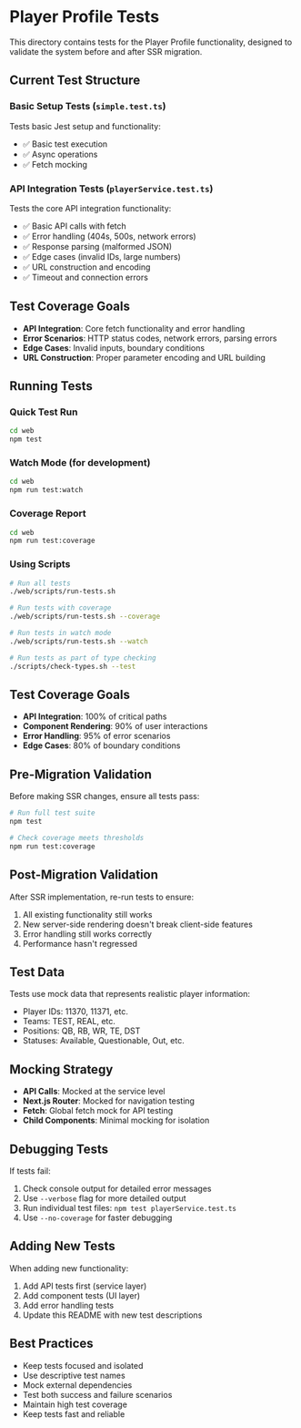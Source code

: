 # Player Profile Tests

This directory contains tests for the Player Profile functionality, designed to validate the system before and after SSR migration.

## Current Test Structure

### Basic Setup Tests (`simple.test.ts`)
Tests basic Jest setup and functionality:
- ✅ Basic test execution
- ✅ Async operations
- ✅ Fetch mocking

### API Integration Tests (`playerService.test.ts`)
Tests the core API integration functionality:
- ✅ Basic API calls with fetch
- ✅ Error handling (404s, 500s, network errors)
- ✅ Response parsing (malformed JSON)
- ✅ Edge cases (invalid IDs, large numbers)
- ✅ URL construction and encoding
- ✅ Timeout and connection errors

## Test Coverage Goals

- **API Integration**: Core fetch functionality and error handling
- **Error Scenarios**: HTTP status codes, network errors, parsing errors
- **Edge Cases**: Invalid inputs, boundary conditions
- **URL Construction**: Proper parameter encoding and URL building

## Running Tests

### Quick Test Run
```bash
cd web
npm test
```

### Watch Mode (for development)
```bash
cd web
npm run test:watch
```

### Coverage Report
```bash
cd web
npm run test:coverage
```

### Using Scripts
```bash
# Run all tests
./web/scripts/run-tests.sh

# Run tests with coverage
./web/scripts/run-tests.sh --coverage

# Run tests in watch mode
./web/scripts/run-tests.sh --watch

# Run tests as part of type checking
./scripts/check-types.sh --test
```

## Test Coverage Goals

- **API Integration**: 100% of critical paths
- **Component Rendering**: 90% of user interactions
- **Error Handling**: 95% of error scenarios
- **Edge Cases**: 80% of boundary conditions

## Pre-Migration Validation

Before making SSR changes, ensure all tests pass:

```bash
# Run full test suite
npm test

# Check coverage meets thresholds
npm run test:coverage
```

## Post-Migration Validation

After SSR implementation, re-run tests to ensure:
1. All existing functionality still works
2. New server-side rendering doesn't break client-side features
3. Error handling still works correctly
4. Performance hasn't regressed

## Test Data

Tests use mock data that represents realistic player information:
- Player IDs: 11370, 11371, etc.
- Teams: TEST, REAL, etc.
- Positions: QB, RB, WR, TE, DST
- Statuses: Available, Questionable, Out, etc.

## Mocking Strategy

- **API Calls**: Mocked at the service level
- **Next.js Router**: Mocked for navigation testing
- **Fetch**: Global fetch mock for API testing
- **Child Components**: Minimal mocking for isolation

## Debugging Tests

If tests fail:
1. Check console output for detailed error messages
2. Use `--verbose` flag for more detailed output
3. Run individual test files: `npm test playerService.test.ts`
4. Use `--no-coverage` for faster debugging

## Adding New Tests

When adding new functionality:
1. Add API tests first (service layer)
2. Add component tests (UI layer)
3. Add error handling tests
4. Update this README with new test descriptions

## Best Practices

- Keep tests focused and isolated
- Use descriptive test names
- Mock external dependencies
- Test both success and failure scenarios
- Maintain high test coverage
- Keep tests fast and reliable
